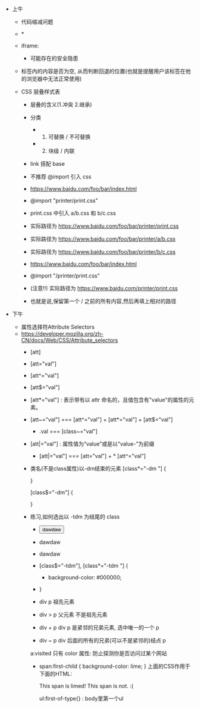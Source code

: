 * 上午
    * 代码缩减问题
    * <dd></dd>
        * <dt></dt>

    * iframe:
        * 可能存在的安全隐患

    * 标签内的内容是否为空, 从而判断回退的位置(也就是提醒用户该标签在他的浏览器中无法正常使用)

    * CSS 层叠样式表
        * 层叠的含义(1.冲突 2.继承)
        * 分类
            * 1. 可替换 / 不可替换
            * 2. 块级 / 内联  
        * link 搭配 base 
        * 不推荐 @import 引入 css

        * https://www.baidu.com/foo/bar/index.html
        * @import "printer/print.css"
        * print.css 中引入 a/b.css 和 b/c.css
        * 实际路径为 https://www.baidu.com/foo/bar/printer/print.css
        * 实际路径为 https://www.baidu.com/foo/bar/printer/a/b.css
        * 实际路径为 https://www.baidu.com/foo/bar/printer/b/c.css

        * https://www.baidu.com/foo/bar/index.html
        * @import "/printer/print.css" 
        * (注意!!) 实际路径为 https://www.baidu.com/printer/print.css
        * 也就是说,保留第一个 / 之前的所有内容,然后再填上相对的路径

* 下午
    * 属性选择符Attribute Selectors
    * https://developer.mozilla.org/zh-CN/docs/Web/CSS/Attribute_selectors
        * [att]
        * [att="val"]
        * [att^="val"]
        * [att$="val"]
        * [att*="val"] : 表示带有以 attr 命名的，且值包含有"value"的属性的元素。
        * [att~="val"] ===  [att^="val"] + [att*="val"] + [att$="val"] 
            * .val === [class~="val"]
        * [att|="val"] : 属性值为“value”或是以“value-”为前缀
            * [att|="val"] === [att="val"] + * [att^="val"]

        * 类名(不是class属性)以-dm结束的元素
            [class*="-dm "] {
            
            }

            [class$="-dm"] {
            
            }
        * 练习,如何选出以 -tdm 为结尾的 class
            * <button class="foo bar aa-tdm">dawdaw</button>
            * <div class="foo bar aa-tdm">dawdaw</div>
            * <p class="aa-tdm foo bar ">dawdaw</p>

            * [class$="-tdm"], [class*="-tdm "] {
                 * background-color: #000000;
            * }
            * div p 祖先元素
            * div > p 父元素  不是祖先元素
            * div + p div p 是紧邻的兄弟元素, 选中唯一的一个 p
            * div ~ p div 后面的所有的兄弟(可以不是紧邻的)结点 p

            a:visited 只有 color 属性: 防止探测你是否访问过某个网站

            *
                span:first-child {
                    background-color: lime;
                }
                上面的CSS作用于下面的HTML:
                <div>
                    <span>This span is limed!</span>
                    <span>This span is not. :(</span>
                </div>

                ul:first-of-type{} : body里第一个ul

                
